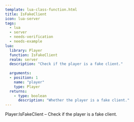 ```yaml
---
template: lua-class-function.html
title: IsFakeClient
icon: lua-server
tags:
  - lua
  - server
  - needs-verification
  - needs-example
lua:
  library: Player
  function: IsFakeClient
  realm: server
  description: "Check if the player is a fake client."
  
  arguments:
  - position: 1
    name: "player"
    type: Player
  returns:
    - type: boolean
      description: "Whether the player is a fake client."
---
```


<div class="lua__search__keywords">
Player:IsFakeClient &#x2013; Check if the player is a fake client.
</div>
